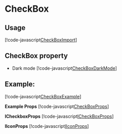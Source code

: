 # CheckBox

## Usage

[!code-javascript[CheckBoxImport](../../src/Dependencies/CheckBox/examples/CustomCheckboxExample.tsx?name=CheckBoxImport)]

## CheckBox property

- Dark mode
  [!code-javascript[CheckBoxDarkMode](../../src/Dependencies/CheckBox/examples/CustomCheckboxExample.tsx?name=CheckBoxDarkMode)]

## Example:

[!code-javascript[CheckBoxExample](../../src/Dependencies/CheckBox/examples/CustomCheckboxExample.tsx?name=CheckBoxExample)]

**Example Props**
[!code-javascript[CheckBoxProps](../../src/Dependencies/CheckBox/CustomCheckBoxStyle.ts?name=CheckBoxProps)]

**ICheckboxProps**
[!code-javascript[ICheckBoxProps](../../src/Dependencies/CheckBox/Checkbox.types.d.ts?name=ICheckBoxProps)]

**IIconProps**
[!code-javascript[IIconProps](../../src/Dependencies/@uifabric/icons/Icon.types.d.ts?name=IIconProps)]
